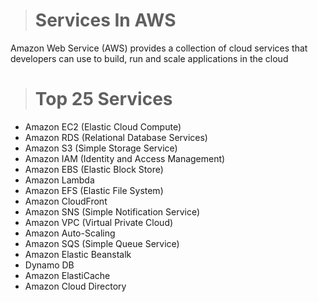># Services In AWS
Amazon Web Service (AWS) provides a collection of cloud services that developers can use to build, run and scale applications in the cloud
># Top 25 Services
* Amazon EC2 (Elastic Cloud Compute)
* Amazon RDS (Relational Database Services)
* Amazon S3 (Simple Storage Service)
* Amazon IAM (Identity and Access Management)
* Amazon EBS (Elastic Block Store)
* Amazon Lambda
* Amazon EFS (Elastic File System)
* Amazon CloudFront
* Amazon SNS (Simple Notification Service)
* Amazon VPC (Virtual Private Cloud)
* Amazon Auto-Scaling
* Amazon SQS (Simple Queue Service)
* Amazon Elastic Beanstalk
* Dynamo DB
* Amazon ElastiCache
* Amazon Cloud Directory
